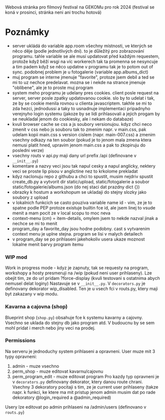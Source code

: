 Webová stránka pro filmový festival na GEKOMu pro rok 2024 (festival se koná v prosinci, stránka neni ani trochu hotová)

# Poznámky
- server ukládá do variable app.room všechny místnosti, ve kterých se něco děje (podle jednotlivých dní). to je důležitý pro zobrazování programu. tahle variable se ale musí updatovat před každým requestem, protože když běží wsgi na víc workerech tak ta promenna se nesyncuje a tim padem když se něco updatne v programu tak je to potom out of sync. podobnej problem je u fotogalerie (variable app.albums_dict)
- muj program se interne jmenuje "favorite", protoze jsem debil a ted se mi to uz nechce predelavat. mozna se i nekde na strance jmenuje "oblibene", ale je to proste muj program
- system meho programu je udelany pres cookies. client posle request na server, server posle zpatky updatovanou cookie. slo by to udelat i tak, ze by se cookie menila rovnou u clienta javascriptem. takhle se mi to zda hezci, jednodussi a taky to usnadnuje implementaci pripadnyho verejnyho login systemu (jakoze by se lidi prihlasovali a jejich progam by se neukladal jenom do cookiesky, ale i nekam do databaze)
- kvuli browser cache se css a js soubory versionujou. kdyz chci neco zmenit v css nebo js souboru tak to zmenim napr. v main.css, pak udelam kopii main.css s version cislem (napr. main-007.css) a zmenim vsechny odkazy na ten soubor (pokud je to jenom mala zmena ktera nemusi platit hned, upravim jenom main.css a pak to zkopiruju do posledni verze)
- vsechny routs v api.py maji dany url prefix /api (definovane v `__init__.py`)
- komentare a nazvy veci jsou tak napul cesky a napul anglicky, nektery veci se proste lip pisou v anglictine nez to krkolome prekladat
- kdyz naclonuju repo z githubu a chci to spustit, musim nejdriv spustit create_db.py a vytvorit dir static/upload, static/fotogalerie a soubor static/fotogalerie/albums.json (do nej staci dat prazdny dict {})
- obrazky k hostum a workshopum se ukladaji do stejny slozky jako soubory z upload
- v lokalnich funkcich se casto pouziva variable name id - vim, ze je to spatne podle PEP protoze existuje builtin fce id, ale jsem linej to vsude menit a mam pocit ze v local scopu to moc neva
- context-menu (cm) = item-details, omylem jsem to nekde nazval jinak a nechce se mi to menit
- program_day a favorite_day jsou hodne podobny. cast s vytvarenim context menu je uplne stejna. program se lisi v malych detailech
- v program_day se po prihlaseni jakehokoliv usera ukaze moznost lokalne menit barvy program itemu
### WIP mod
Work in progress mode - kdyz je zapnuty, tak se requesty na program, workshopy a hosty presmeruji na /wip (pokud neni user prihlaseny).
Lze obejit tim, ze do url pridam ?force-display (kvuli testovani s ostatnima abych nemusel delat loginy)
Nastavuje se v `__init__.py`. V `decorators.py` je definovany dekorator wip_disabled. Ten je u vsech fci v routs.py, ktery maji byt zakazany v wip modu.
### Kavarna a cajovna (shop)
Blueprint shop (`shop.py`) obsahuje fce k systemu kavarny a cajovny. Vsechno se uklada do stejny db jako program atd. V budoucnu by se sem mohl pridat i merch nebo jiny veci na prodej. 
### Permissions
Na serveru je jednoduchy system prihlaseni a opravneni. User muze mit 3 typy opravneni:
1. admin - muze vsechno
2. perm_shop - muze editovat kavarnu/cajovnu
3. perm_program_edit - muze editovat program
Pro kazdy typ opravneni je v `decorators.py` definovany dekorator, ktery danou route chrani. Vsechny 3 dekoratory pocitaji s tim, ze je current user prihlaseny (takze napr. k funkci, ke ktere ma mit pristup jenom admin musim dat po rade dekoratory @login_required a @admin_required)

Usery lze editovat po admin prihlaseni na /admin/users (definovano v `routs.py`)